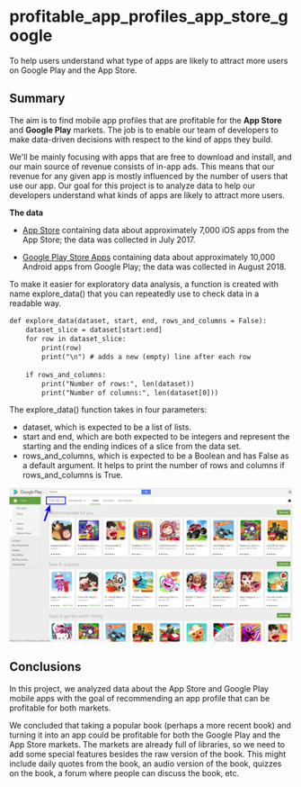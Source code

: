 # profitable_app_profiles_app_store_google
To help users understand what type of apps are likely to attract more users on Google Play and the App Store.

## Summary

The aim is to find mobile app profiles that are profitable for the **App Store** and **Google Play** markets. The job is to enable our team of developers to make data-driven decisions with respect to the kind of apps they build.

We'll be mainly focusing with apps that are free to download and install, and our main source of revenue consists of in-app ads. This means that our revenue for any given app is mostly influenced by the number of users that use our app. Our goal for this project is to analyze data to help our developers understand what kinds of apps are likely to attract more users.

**The data**
- [App Store](https://www.kaggle.com/ramamet4/app-store-apple-data-set-10k-apps) containing data about approximately 7,000 iOS apps from the App Store; the data was collected in July 2017.

- [Google Play Store Apps](https://www.kaggle.com/lava18/google-play-store-apps) containing data about approximately 10,000 Android apps from Google Play; the data was collected in August 2018.

To make it easier for exploratory data analysis, a function is created with name explore_data() that you can repeatedly use to check data in a readable way.

```
def explore_data(dataset, start, end, rows_and_columns = False):
    dataset_slice = dataset[start:end]
    for row in dataset_slice:
        print(row)
        print("\n") # adds a new (empty) line after each row
        
    if rows_and_columns:
        print("Number of rows:", len(dataset))
        print("Number of columns:", len(dataset[0]))
```

The explore_data() function takes in four parameters: 
- dataset, which is expected to be a list of lists.
- start and end, which are both expected to be integers and represent the starting and the ending indices of a slice from the data set.
- rows_and_columns, which is expected to be a Boolean and has False as a default argument. It helps to print the number of rows and columns if rows_and_columns is True.

![android_pic](./resources/android_1.png)

## Conclusions

In this project, we analyzed data about the App Store and Google Play mobile apps with the goal of recommending an app profile that can be profitable for both markets.

We concluded that taking a popular book (perhaps a more recent book) and turning it into an app could be profitable for both the Google Play and the App Store markets. The markets are already full of libraries, so we need to add some special features besides the raw version of the book. This might include daily quotes from the book, an audio version of the book, quizzes on the book, a forum where people can discuss the book, etc.
